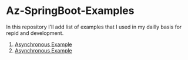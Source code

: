 # Az-SpringBoot-Examples
In this repository I'll add list of examples that I used in my dailly basis for repid and development.

1) [Asynchronous Example](https://github.com/AzharMobeen/Az-SpringBoot-Examples/tree/master/az-multithreading-example)
2) [Asynchronous Example](/az-multithreading-example)
